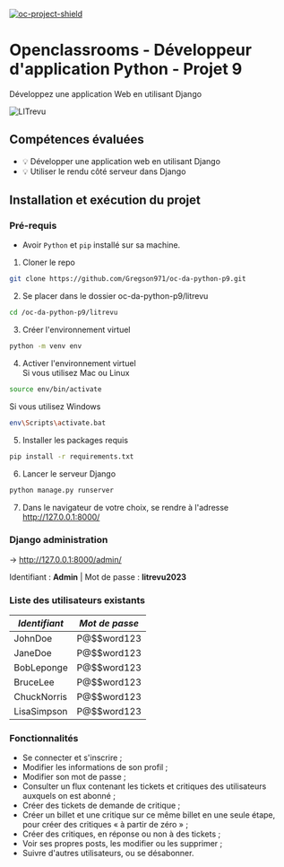 [![oc-project-shield][oc-project-shield]][oc-project-url]

[oc-project-shield]: https://img.shields.io/badge/OPENCLASSROOMS-PROJECT-blueviolet?style=for-the-badge
[oc-project-url]: https://openclassrooms.com/fr/paths/518-developpeur-dapplication-python

# Openclassrooms - Développeur d'application Python - Projet 9

Développez une application Web en utilisant Django

![LITrevu](https://user.oc-static.com/upload/2023/06/29/168805567091_LITrevu%20banner.png)

## Compétences évaluées

- :bulb: Développer une application web en utilisant Django
- :bulb: Utiliser le rendu côté serveur dans Django

## Installation et exécution du projet

### Pré-requis

- Avoir `Python` et `pip` installé sur sa machine.

1. Cloner le repo

```sh
git clone https://github.com/Gregson971/oc-da-python-p9.git
```

2. Se placer dans le dossier oc-da-python-p9/litrevu

```sh
cd /oc-da-python-p9/litrevu
```

3. Créer l'environnement virtuel

```sh
python -m venv env
```

4. Activer l'environnement virtuel \
   Si vous utilisez Mac ou Linux

```sh
source env/bin/activate
```

Si vous utilisez Windows

```sh
env\Scripts\activate.bat
```

5. Installer les packages requis

```sh
pip install -r requirements.txt
```

6. Lancer le serveur Django

```sh
python manage.py runserver
```

7. Dans le navigateur de votre choix, se rendre à l'adresse http://127.0.0.1:8000/

### Django administration

&rarr; http://127.0.0.1:8000/admin/

Identifiant : **Admin** | Mot de passe : **litrevu2023**

### Liste des utilisateurs existants

| _Identifiant_ | _Mot de passe_ |
| ------------- | -------------- |
| JohnDoe       | P@$$word123    |
| JaneDoe       | P@$$word123    |
| BobLeponge    | P@$$word123    |
| BruceLee      | P@$$word123    |
| ChuckNorris   | P@$$word123    |
| LisaSimpson   | P@$$word123    |

### Fonctionnalités

- Se connecter et s'inscrire ;
- Modifier les informations de son profil ;
- Modifier son mot de passe ;
- Consulter un flux contenant les tickets et critiques des utilisateurs auxquels on est abonné ;
- Créer des tickets de demande de critique ;
- Créer un billet et une critique sur ce même billet en une seule étape, pour créer des critiques « à partir de zéro » ;
- Créer des critiques, en réponse ou non à des tickets ;
- Voir ses propres posts, les modifier ou les supprimer ;
- Suivre d'autres utilisateurs, ou se désabonner.
